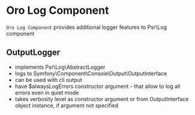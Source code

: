 # Oro Log Component

`Oro Log Component` provides additional logger features to Psr\Log component

## OutputLogger

 - implements Psr\Log\AbstractLogger
 - logs to Symfony\Component\Console\Output\OutputInterface
 - can be used with cli output
 - have $alwaysLogErrors constructor argument - that allow to log all errors even in quiet mode
 - takes verbosity level as constructor argument or from OutputInterface object instance, if argument not specified
